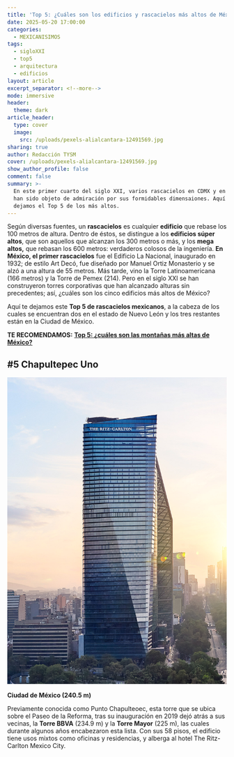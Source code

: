 ```yaml
---
title: 'Top 5: ¿Cuáles son los edificios y rascacielos más altos de México?'
date: 2025-05-20 17:00:00
categories:
  - MEXICANISIMOS
tags:
  - sigloXXI
  - top5
  - arquitectura
  - edificios
layout: article
excerpt_separator: <!--more-->
mode: immersive
header:
  theme: dark
article_header:
  type: cover
  image:
    src: /uploads/pexels-alialcantara-12491569.jpg
sharing: true
author: Redacción TYSM
cover: /uploads/pexels-alialcantara-12491569.jpg
show_author_profile: false
comment: false
summary: >-
  En este primer cuarto del siglo XXI, varios rascacielos en CDMX y en Monterrey
  han sido objeto de admiración por sus formidables dimensaiones. Aquí te
  dejamos el Top 5 de los más altos.
---
```

Según diversas fuentes, un **rascacielos** es cualquier **edificio** que rebase los 100 metros de altura. Dentro de éstos, se distingue a los **edificios súper altos**, que son aquellos que alcanzan los 300 metros o más, y los **mega altos,** que rebasan los 600 metros: verdaderos colosos de la ingeniería. **En México, el primer rascacielos** fue el Edificio La Nacional, inaugurado en 1932; de estilo Art Decó, fue diseñado por Manuel Ortiz Monasterio y se alzó a una altura de 55 metros. Más tarde, vino la Torre Latinoamericana (166 metros) y la Torre de Pemex (214). Pero en el siglo XXI se han construyeron torres corporativas que han alcanzado alturas sin precedentes; así, ¿cuáles son los cinco edificios más altos de México?

Aquí te dejamos este **Top 5 de rascacielos mexicanos**, a la cabeza de los cuales se encuentran dos en el estado de Nuevo León y los tres restantes están en la Ciudad de México.

**TE RECOMENDAMOS:** [**Top 5: ¿cuáles son las montañas más altas de México?**](https://blog.tonoysumariachi.com/mexicanisimos/2022/07/26/top-5-las-montanas-mas-altas-de-mexico.html)

## \#5 Chapultepec Uno

![](/uploads/bovis-chapultepec-uno-cdmx-reforma.png)

**Ciudad de México (240.5 m)**

Previamente conocida como Punto Chapulteoec, esta torre que se ubica sobre el Paseo de la Reforma, tras su inauguración en 2019 dejó atrás a sus vecinas, la **Torre BBVA** (234.9 m) y la **Torre Mayor** (225 m), las cuales durante algunos años encabezaron esta lista. Con sus 58 pisos, el edificio tiene usos mixtos como oficinas y residencias, y alberga al hotel The Ritz-Carlton Mexico City.

&nbsp;
